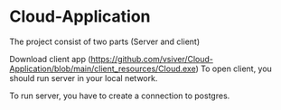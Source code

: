 # Cloud-Application

The project consist of two parts (Server and client)

Download client app (https://github.com/vsiver/Cloud-Application/blob/main/client_resources/Cloud.exe)
To open client, you should run server in your local network.

To run server, you have to create a connection to postgres. 



